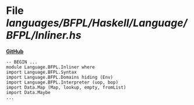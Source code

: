 # File _languages/BFPL/Haskell/Language/BFPL/Inliner.hs_
**[GitHub](https://github.com/softlang/yas/blob/master/languages/BFPL/Haskell/Language/BFPL/Inliner.hs)**
```
-- BEGIN ...
module Language.BFPL.Inliner where
import Language.BFPL.Syntax
import Language.BFPL.Domains hiding (Env)
import Language.BFPL.Interpreter (uop, bop)
import Data.Map (Map, lookup, empty, fromList)
import Data.Maybe
...
```
